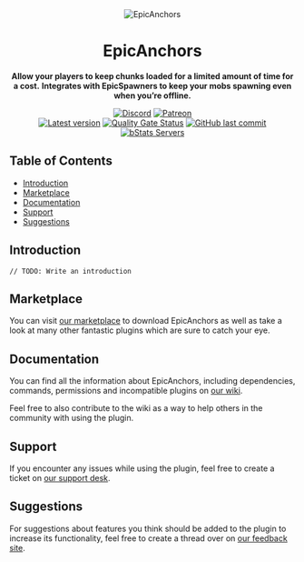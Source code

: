 <!--suppress HtmlDeprecatedAttribute -->
<div align="center">
<img alt="EpicAnchors" src="https://cdn2.songoda.com/products/epicanchors/xTjYNZqmo1pVKZ1Za8YiLojGB6uM4bm6Bb0M5Spu.gif">

# EpicAnchors

**Allow your players to keep chunks loaded for a limited amount of time for a cost.**
**Integrates with EpicSpawners to keep your mobs spawning even when you’re offline.**

<!-- Shields -->
[![Discord](https://img.shields.io/discord/293212540723396608?color=7289DA&label=Discord&logo=discord&logoColor=7289DA)](https://discord.gg/songoda)
[![Patreon](https://img.shields.io/badge/-Support_on_Patreon-F96854.svg?logo=patreon&style=flat&logoColor=white)](https://www.patreon.com/join/songoda)
<br>
[![Latest version](https://img.shields.io/github/v/tag/songoda/EpicAnchors?include_prereleases&label=Latest&logo=github&labelColor=black)](https://songoda.com/marketplace/product/31)
[![Quality Gate Status](https://sonarcloud.io/api/project_badges/measure?project=songoda_EpicAnchors&metric=alert_status)](https://sonarcloud.io/dashboard?id=songoda_EpicAnchors)
[![GitHub last commit](https://img.shields.io/github/last-commit/songoda/EpicAnchors?label=Last+commit)](https://github.com/songoda/EpicAnchors/commits)
<br>
[![bStats Servers](https://img.shields.io/bstats/servers/4816?label=Servers)](https://bstats.org/plugin/bukkit/EpicAnchors/4816)
</div>

## Table of Contents

* [Introduction](#introduction)
* [Marketplace](#marketplace)
* [Documentation](#documentation)
* [Support](#support)
* [Suggestions](#suggestions)

## Introduction

`// TODO: Write an introduction`

## Marketplace

You can visit [our marketplace](https://songoda.com/marketplace/product/31) to download EpicAnchors as well as take a
look at many other fantastic plugins which are sure to catch your eye.

## Documentation

You can find all the information about EpicAnchors, including dependencies, commands, permissions and incompatible
plugins on [our wiki](https://wiki.songoda.com/Epic_Anchors).

Feel free to also contribute to the wiki as a way to help others in the community with using the plugin.

## Support

If you encounter any issues while using the plugin, feel free to create a ticket
on [our support desk](https://support.songoda.com).

## Suggestions

For suggestions about features you think should be added to the plugin to increase its functionality, feel free to
create a thread over on [our feedback site](https://feedback.songoda.com).
